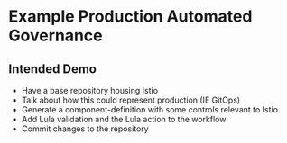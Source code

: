 # Example Production Automated Governance

## Intended Demo
- Have a base repository housing Istio
- Talk about how this could represent production (IE GitOps)
- Generate a component-definition with some controls relevant to Istio
- Add Lula validation and the Lula action to the workflow
- Commit changes to the repository